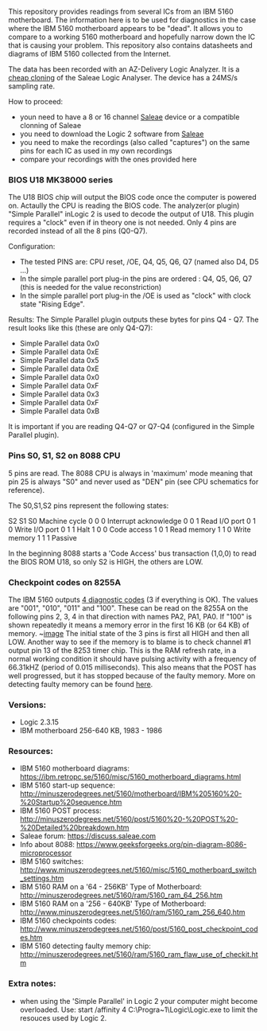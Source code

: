 This repository provides readings from several ICs from an IBM 5160 motherboard. The information here is to be used for diagnostics in the case where the IBM 5160 motherboard appears to be "dead". It allows you to compare to a working 5160 motherboard and hopefully narrow down the IC that is causing your problem. This repository also contains datasheets and diagrams of IBM 5160 collected from the Internet.

The data has been recorded with an AZ-Delivery Logic Analyzer. It is a [cheap cloning](https://chinese-electronics-products-tested.blogspot.com/p/24m-8ch-logical-analyser-tested.html) of the Saleae Logic Analyser. The device has a 24MS/s sampling rate. 

How to proceed:

- youn need to have a 8 or 16 channel [Saleae](https://www.saleae.com) device or a compatible clonning of Saleae
- you need to download the Logic 2 software from [Saleae](https://www.saleae.com/downloads/)
- you need to make the recordings (also called "captures") on the same pins for each IC as used in my own recordings
- compare your recordings with the ones provided here 


### BIOS U18 MK38000 series

The U18 BIOS chip will output the BIOS code once the computer is powered on. Actaully the CPU is reading the BIOS code. The analyzer(or plugin) "Simple Parallel" inLogic 2 is used to decode the output of U18. This plugin requires a "clock" even if in theory one is not needed. Only 4 pins are recorded instead of all the 8 pins (Q0-Q7).

Configuration:
- The tested PINS are: CPU reset, /OE, Q4, Q5, Q6, Q7 (named also D4, D5 ...)
- In the simple parallel port plug-in the pins are ordered : Q4, Q5, Q6, Q7 (this is needed for the value reconstriction)
- In the simple parallel port plug-in the /OE is used as "clock" with clock state "Rising Edge".

Results:
The Simple Parallel plugin outputs these bytes for pins Q4 - Q7. The result looks like this (these are only Q4-Q7):

- Simple Parallel	data 0x0
- Simple Parallel	data 0xE
- Simple Parallel	data 0x5
- Simple Parallel	data 0xE
- Simple Parallel	data 0x0
- Simple Parallel	data 0xF
- Simple Parallel	data 0x3
- Simple Parallel	data 0xF
- Simple Parallel	data 0xB

It is important if you are reading Q4-Q7 or Q7-Q4 (configured in the Simple Parallel plugin).

### Pins S0, S1, S2 on 8088 CPU
5 pins are read. The 8088 CPU is always in 'maximum' mode meaning that pin 25 is always "S0" and never used as "DEN" pin (see CPU schematics for reference).

The S0,S1,S2 pins represent the following states:

S2 S1 S0 Machine cycle
0 0 0 Interrupt acknowledge
0 0 1 Read I/O port
0 1 0 Write I/O port
0 1 1 Halt
1 0 0 Code access
1 0 1 Read memory
1 1 0 Write memory
1 1 1 Passive

In the beginning 8088 starts a 'Code Access' bus transaction (1,0,0) to read the BIOS ROM U18, so only S2 is HIGH, the others are LOW. 

### Checkpoint codes on 8255A

The IBM 5160 outputs [4 diagnostic codes](http://www.minuszerodegrees.net/5160/post/5160_post_checkpoint_codes.htm) (3 if everything is OK). The values are "001", "010", "011" and "100". These can be read on the 8255A on the following pins 2, 3, 4 in that direction with names PA2, PA1, PA0. If "100" is shown repeatedly it means a memory error in the first 16 KB (or 64 KB) of memory. 
~[image](https://github.com/toncho11/IBM_5160_Motherboard_Logic_Analyzer/blob/main/Images/IBM_5160_diagnostic_codes.png?raw=true)
The initial state of the 3 pins is first all HIGH and then all LOW. Another way to see if the memory is to blame is to check channel #1 output pin 13 of the 8253 timer chip. This is the RAM refresh rate, in a normal working condition it should have pulsing activity with a frequency of 66.31kHZ (period of 0.015 milliseconds). This also means that the POST has well progressed, but it has stopped because of the faulty memory. More on detecting faulty memory can be found [here](http://minuszerodegrees.net/5160/ram/5160_ram_flaw_use_of_checkit.htm).

### Versions:
- Logic 2.3.15
- IBM motherboard 256-640 KB, 1983 - 1986

### Resources:
- IBM 5160 motherboard diagrams: https://ibm.retropc.se/5160/misc/5160_motherboard_diagrams.html
- IBM 5160 start-up sequence: http://minuszerodegrees.net/5160/motherboard/IBM%205160%20-%20Startup%20sequence.htm
- IBM 5160 POST process: http://minuszerodegrees.net/5160/post/5160%20-%20POST%20-%20Detailed%20breakdown.htm
- Saleae forum: https://discuss.saleae.com
- Info about 8088: https://www.geeksforgeeks.org/pin-diagram-8086-microprocessor
- IBM 5160 switches: http://www.minuszerodegrees.net/5160/misc/5160_motherboard_switch_settings.htm
- IBM 5160 RAM on a '64 - 256KB' Type of Motherboard: http://minuszerodegrees.net/5160/ram/5160_ram_64_256.htm
- IBM 5160 RAM on a '256 - 640KB' Type of Motherboard: http://www.minuszerodegrees.net/5160/ram/5160_ram_256_640.htm
- IBM 5160 checkpoints codes: http://www.minuszerodegrees.net/5160/post/5160_post_checkpoint_codes.htm
- IBM 5160 detecting faulty memory chip: http://minuszerodegrees.net/5160/ram/5160_ram_flaw_use_of_checkit.htm

### Extra notes:
- when using the 'Simple Parallel' in Logic 2 your computer might become overloaded. Use: start /affinity 4 C:\Progra~1\Logic\Logic.exe to limit the resouces used by Logic 2.
